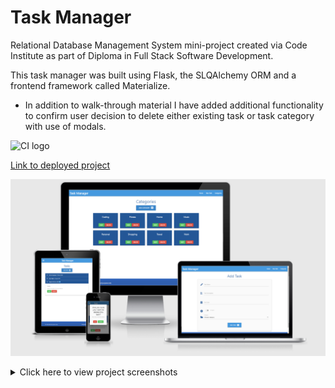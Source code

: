 # Task Manager

Relational Database Management System mini-project created via Code Institute as part of Diploma in Full Stack Software Development. 

This task manager was built using Flask, the SLQAlchemy ORM and a frontend framework called Materialize.

- In addition to walk-through material I have added additional functionality to confirm user decision to delete either existing task or task category with use of modals.


![CI logo](https://codeinstitute.s3.amazonaws.com/fullstack/ci_logo_small.png)

[Link to deployed project](http://task-manager--flask-sqlalchemy.herokuapp.com/)

![Project mockup](assets/images/flask-sqlalchemy-project-am-i-responsive.png)


<details><summary>Click here to view project screenshots</summary>

![Screenshot](assets/images/flask-sqlalchemy-project-screenshot.png)
![Screenshot-2](assets/images/flask-sqlalchemy-project-screenshot2.png)
![Screenshot-3](assets/images/flask-sqlalchemy-project-screenshot3.png)
![Screenshot-4](assets/images/flask-sqlalchemy-project-screenshot4.png)

</details>

